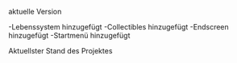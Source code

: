 aktuelle Version

-Lebenssystem hinzugefügt
-Collectibles hinzugefügt
-Endscreen hinzugefügt
-Startmenü hinzugefügt

Aktuellster Stand des Projektes
